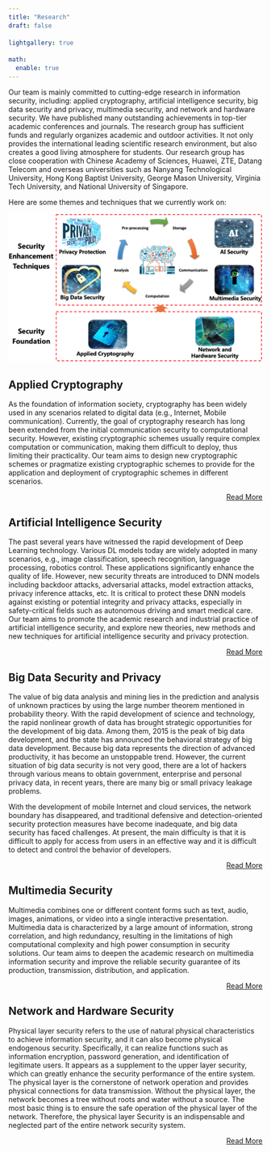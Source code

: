```yaml
---
title: "Research"
draft: false

lightgallery: true

math:
  enable: true
---
```


Our team is mainly committed to cutting-edge research in information security, including: applied cryptography, artificial intelligence security, big data security and privacy, multimedia security, and network and hardware security. We have published many outstanding achievements in top-tier academic conferences and journals. The research group has sufficient funds and regularly organizes academic and outdoor activities. It not only provides the international leading scientific research environment, but also creates a good living atmosphere for students. Our research group has close cooperation with Chinese Academy of Sciences, Huawei, ZTE, Datang Telecom and overseas universities such as Nanyang Technological University, Hong Kong Baptist University, George Mason University, Virginia Tech University, and National University of Singapore.

Here are some themes and techniques that we currently work on:

![Research](./framework.png)

## Applied Cryptography

<!-- ![Privacy Protection](./privacy_protection.png) -->

As the foundation of information society, cryptography has been widely used in any scenarios related to digital data (e.g., Internet, Mobile communication).  Currently, the goal of cryptography research has long been extended from the initial communication security to computational security. However, existing cryptographic schemes usually require complex computation or communication, making them difficult to deploy, thus limiting their practicality. Our team aims to design new cryptographic schemes or pragmatize existing cryptographic schemes to provide for the application and deployment of cryptographic schemes in different scenarios.

<!-- Data privacy has been called “the most important issue in the next decade,” and has taken center stage thanks to legislation like the European Union’s General Data Protection Regulation (GDPR) and the California Consumer Privacy Act (CCPA). Researchers are scrambling to keep up with the requirements. In particular, “Privacy by Design” is integral to the GDPR and will likely only gain in popularity this decade. When using privacy preserving techniques, legislation suddenly becomes less daunting, as does ensuring data security which is central to maintaining user trust.  -->

<!-- Data privacy is a central issue to training and testing AI models, especially ones that train and infer on sensitive data. We are also actively exploring the direction of perfect privacy AI.  -->

<div style="text-align: right;">
<a href="/zh-cn/posts/applied-cryptography/">Read More <i class="fas fa-angle-double-right fa-fw"></i></a>
</div>

## Artificial Intelligence Security

<!-- ![Artificial Intelligence Security](./artificial_intelligence_security.png) -->
The past several years have witnessed the rapid development of Deep Learning technology. Various DL models today are widely adopted in many scenarios, e.g., image classification, speech recognition, language processing, robotics control. These applications significantly enhance the quality of life. However, new security threats are introduced to DNN models including backdoor attacks, adversarial attacks, model extraction attacks, privacy inference attacks, etc. It is critical to protect these DNN models against existing or potential integrity and privacy attacks, especially in safety-critical fields such as autonomous driving and smart medical care. Our team aims to promote the academic research and industrial practice of artificial intelligence security, and explore new theories, new methods and new techniques for artificial intelligence security and privacy protection.

<div style="text-align: right;">
<a href="/zh-cn/posts/artificial-intelligence-security/">Read More <i class="fas fa-angle-double-right fa-fw"></i></a>
</div>

## Big Data Security and Privacy

The value of big data analysis and mining lies in the prediction and analysis of unknown practices by using the large number theorem mentioned in probability theory. With the rapid development of science and technology, the rapid nonlinear growth of data has brought strategic opportunities for the development of big data. Among them, 2015 is the peak of big data development, and the state has announced the behavioral strategy of big data development. Because big data represents the direction of advanced productivity, it has become an unstoppable trend. However, the current situation of big data security is not very good, there are a lot of hackers through various means to obtain government, enterprise and personal privacy data, in recent years, there are many big or small privacy leakage problems.

With the development of mobile Internet and cloud services, the network boundary has disappeared, and traditional defensive and detection-oriented security protection measures have become inadequate, and big data security has faced challenges. At present, the main difficulty is that it is difficult to apply for access from users in an effective way and it is difficult to detect and control the behavior of developers.

<div style="text-align: right;">
<a href="/zh-cn/posts/big-data-security-and-privacy-protection/">Read More <i class="fas fa-angle-double-right fa-fw"></i></a>
</div>

## Multimedia Security

<!-- ![Multimedia Security](./multimedia_security.png) -->

Multimedia combines one or different content forms such as text, audio, images, animations, or video into a single interactive presentation.  Multimedia data is characterized by a large amount of information, strong correlation, and high redundancy, resulting in the limitations of high computational complexity and high power consumption in security solutions. Our team aims to deepen the academic research on multimedia information security and improve the reliable security guarantee of its production, transmission, distribution, and application.

<!-- At present, a variety of relevant security researches have been carried out around various forms of multimedia data in the open literature. Typical security researches include information hiding using multimedia as a cover carrier, digital watermarking for copyright protection and tracking of multimedia content, multimedia forensics for multimedia originality identification, multimedia perceptual hash and multimedia privacy for multimedia sensitive content protection and other researches related to multimedia security. -->

<div style="text-align: right;">
<a href="/zh-cn/posts/multimedia-security/">Read More <i class="fas fa-angle-double-right fa-fw"></i></a>
</div>


## Network and Hardware Security

Physical layer security refers to the use of natural physical characteristics to achieve information security, and it can also become physical endogenous security. Specifically, it can realize functions such as information encryption, password generation, and identification of legitimate users. It appears as a supplement to the upper layer security, which can greatly enhance the security performance of the entire system. The physical layer is the cornerstone of network operation and provides physical connections for data transmission. Without the physical layer, the network becomes a tree without roots and water without a source. The most basic thing is to ensure the safe operation of the physical layer of the network. Therefore, the physical layer Security is an indispensable and neglected part of the entire network security system.

<div style="text-align: right;">
<a href="/zh-cn/posts/hardware-security/">Read More <i class="fas fa-angle-double-right fa-fw"></i></a>
</div>
